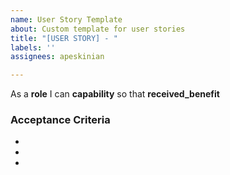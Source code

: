 ```yaml
---
name: User Story Template
about: Custom template for user stories
title: "[USER STORY] - "
labels: ''
assignees: apeskinian

---
```


As a **role** I can **capability** so that **received_benefit**

### Acceptance Criteria
-
-
-
